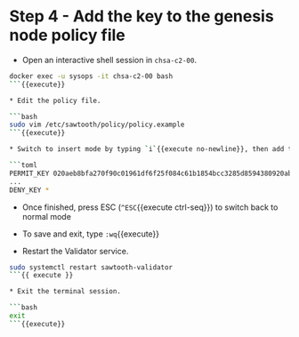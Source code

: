 # Step 4 - Add the key to the genesis node policy file

* Open an interactive shell session in `chsa-c2-00`.

```bash
docker exec -u sysops -it chsa-c2-00 bash
```{{execute}}

* Edit the policy file.

```bash
sudo vim /etc/sawtooth/policy/policy.example
```{{execute}}

* Switch to insert mode by typing `i`{{execute no-newline}}, then add the instruction **at the top** of the file as shown below.

```toml
PERMIT_KEY 020aeb8bfa270f90c01961df6f25f084c61b1854bcc3285d8594380920ab841b44
...
DENY_KEY *
```

* Once finished, press ESC (`^ESC`{{execute ctrl-seq}}) to switch back to normal mode
* To save and exit, type `:wq`{{execute}}

* Restart the Validator service.

```bash
sudo systemctl restart sawtooth-validator
```{{ execute }}

* Exit the terminal session.

```bash
exit
```{{execute}}

